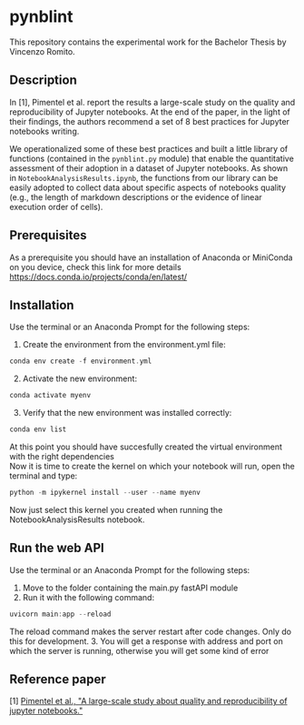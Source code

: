 # pynblint
This repository contains the experimental work for the Bachelor Thesis by Vincenzo Romito.
## Description
In [1], Pimentel et al. report the results a large-scale study on the quality and reproducibility of Jupyter notebooks. At the end of the paper, in the light of their findings, the authors recommend a set of 8 best practices for Jupyter notebooks writing. 

We operationalized some of these best practices and built a little library of functions (contained in the `pynblint.py` module) that enable the quantitative assessment of their adoption in a dataset of Jupyter notebooks.
As shown in `NotebookAnalysisResults.ipynb`, the functions from our library can be easily adopted to collect data about specific aspects of notebooks quality (e.g., the length of markdown descriptions or the evidence of linear execution order of cells).
## Prerequisites
As a prerequisite you should have an installation of Anaconda or MiniConda on you device, check this link for more details https://docs.conda.io/projects/conda/en/latest/
## Installation
Use the terminal or an Anaconda Prompt for the following steps:
1. Create the environment from the environment.yml file:
```c
conda env create -f environment.yml
```
2. Activate the new environment: 
```c
conda activate myenv
```
3. Verify that the new environment was installed correctly:
```c
conda env list
```
At this point you should have succesfully created the virtual environment with the right dependencies<br>
Now it is time to create the kernel on which your notebook will run, open the terminal and type:
```c
python -m ipykernel install --user --name myenv
```
Now just select this kernel you created when running the NotebookAnalysisResults notebook.
## Run the web API
Use the terminal or an Anaconda Prompt for the following steps:
1. Move to the folder containing the main.py fastAPI module
2. Run it with the following command:
```c
uvicorn main:app --reload
```
The reload command makes the server restart after code changes. Only do this for development.
3. You will get a response with address and port on which the server is running, otherwise you will get some kind of error
## Reference paper
[1] [Pimentel et al., "A large-scale study about quality and reproducibility of jupyter notebooks."](http://www2.ic.uff.br/~leomurta/papers/pimentel2019a.pdf)
